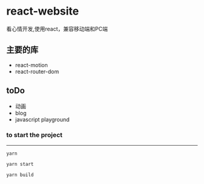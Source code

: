 # react-website

看心情开发,使用react，兼容移动端和PC端

## 主要的库
* react-motion
* react-router-dom

## toDo
* 动画
* blog
* javascript playground

### to start the project
***

    yarn
	
	yarn start

	yarn build

